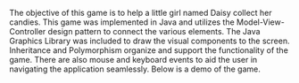 The objective of this game is to help a little girl named Daisy collect her candies. This game was implemented in Java and utilizes the Model-View-Controller design pattern to connect the various elements. The Java Graphics Library was included to draw the visual components to the screen. Inheritance and Polymorphism organize and support the functionality of the game. There are also mouse and keyboard events to aid the user in navigating the application seamlessly. 
Below is a demo of the game.
